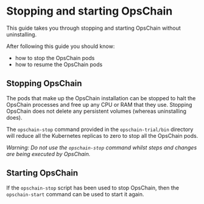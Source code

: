 # Stopping and starting OpsChain

This guide takes you through stopping and starting OpsChain without uninstalling.

After following this guide you should know:

- how to stop the OpsChain pods
- how to resume the OpsChain pods

## Stopping OpsChain

The pods that make up the OpsChain installation can be stopped to halt the OpsChain processes and free up any CPU or RAM that they use. Stopping OpsChain does not delete any persistent volumes (whereas uninstalling does).

The `opschain-stop` command provided in the `opschain-trial/bin` directory will reduce all the Kubernetes replicas to zero to stop all the OpsChain pods.

_Warning: Do not use the `opschain-stop` command whilst steps and changes are being executed by OpsChain._

## Starting OpsChain

If the `opschain-stop` script has been used to stop OpsChain, then the `opschain-start` command can be used to start it again.
